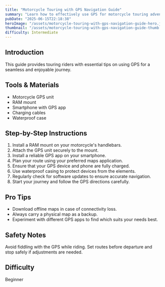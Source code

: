 ```yaml
---
title: "Motorcycle Touring with GPS Navigation Guide"
summary: "Learn how to effectively use GPS for motorcycle touring adventures."
pubDate: "2025-06-15T22:18:38"
heroImage: "/assets/motorcycle-touring-with-gps-navigation-guide-hero.jpg"
thumbnail: "/assets/motorcycle-touring-with-gps-navigation-guide-thumb.jpg"
difficulty: Intermediate
---
```


<h2>Introduction</h2>
<p>This guide provides touring riders with essential tips on using GPS for a seamless and enjoyable journey.</p>
<h2>Tools & Materials</h2>
<ul>
  <li>Motorcycle GPS unit</li>
  <li>RAM mount</li>
  <li>Smartphone with GPS app</li>
  <li>Charging cables</li>
  <li>Waterproof case</li>
</ul>
<h2>Step-by-Step Instructions</h2>
<ol>
  <li>Install a RAM mount on your motorcycle's handlebars.</li>
  <li>Attach the GPS unit securely to the mount.</li>
  <li>Install a reliable GPS app on your smartphone.</li>
  <li>Plan your route using your preferred maps application.</li>
  <li>Ensure that your GPS device and phone are fully charged.</li>
  <li>Use waterproof casing to protect devices from the elements.</li>
  <li>Regularly check for software updates to ensure accurate navigation.</li>
  <li>Start your journey and follow the GPS directions carefully.</li>
</ol>
<h2>Pro Tips</h2>
<ul>
  <li>Download offline maps in case of connectivity loss.</li>
  <li>Always carry a physical map as a backup.</li>
  <li>Experiment with different GPS apps to find which suits your needs best.</li>
</ul>
<h2>Safety Notes</h2>
<p>Avoid fiddling with the GPS while riding. Set routes before departure and stop safely if adjustments are needed.</p>
<h2>Difficulty</h2>
<p>Beginner</p>